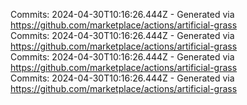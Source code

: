 Commits: 2024-04-30T10:16:26.444Z - Generated via https://github.com/marketplace/actions/artificial-grass
<br>
Commits: 2024-04-30T10:16:26.444Z - Generated via https://github.com/marketplace/actions/artificial-grass
<br>
Commits: 2024-04-30T10:16:26.444Z - Generated via https://github.com/marketplace/actions/artificial-grass
<br>
Commits: 2024-04-30T10:16:26.444Z - Generated via https://github.com/marketplace/actions/artificial-grass
<br>
